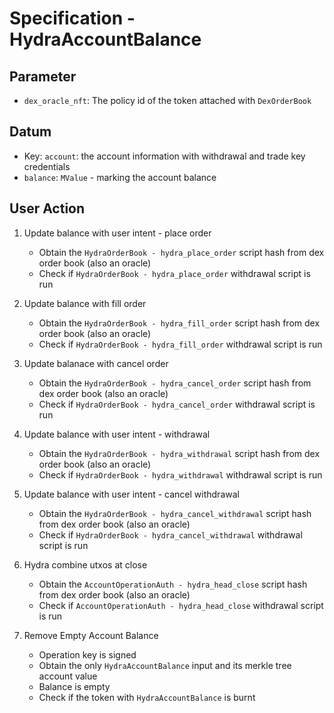 # Specification - HydraAccountBalance

## Parameter

- `dex_oracle_nft`: The policy id of the token attached with `DexOrderBook`

## Datum

- Key: `account`: the account information with withdrawal and trade key credentials
- `balance`: `MValue` - marking the account balance

## User Action

1. Update balance with user intent - place order

   - Obtain the `HydraOrderBook - hydra_place_order` script hash from dex order book (also an oracle)
   - Check if `HydraOrderBook - hydra_place_order` withdrawal script is run

2. Update balance with fill order

   - Obtain the `HydraOrderBook - hydra_fill_order` script hash from dex order book (also an oracle)
   - Check if `HydraOrderBook - hydra_fill_order` withdrawal script is run

3. Update balanace with cancel order

   - Obtain the `HydraOrderBook - hydra_cancel_order` script hash from dex order book (also an oracle)
   - Check if `HydraOrderBook - hydra_cancel_order` withdrawal script is run

4. Update balance with user intent - withdrawal

   - Obtain the `HydraOrderBook - hydra_withdrawal` script hash from dex order book (also an oracle)
   - Check if `HydraOrderBook - hydra_withdrawal` withdrawal script is run

5. Update balance with user intent - cancel withdrawal

   - Obtain the `HydraOrderBook - hydra_cancel_withdrawal` script hash from dex order book (also an oracle)
   - Check if `HydraOrderBook - hydra_cancel_withdrawal` withdrawal script is run

6. Hydra combine utxos at close

   - Obtain the `AccountOperationAuth - hydra_head_close` script hash from dex order book (also an oracle)
   - Check if `AccountOperationAuth - hydra_head_close` withdrawal script is run

7. Remove Empty Account Balance

   - Operation key is signed
   - Obtain the only `HydraAccountBalance` input and its merkle tree account value
   - Balance is empty
   - Check if the token with `HydraAccountBalance` is burnt
